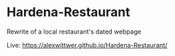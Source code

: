 # Hardena-Restaurant
Rewrite of a local restaurant's dated webpage

Live: https://alexwittwer.github.io/Hardena-Restaurant/
